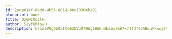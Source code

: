 ```yaml
---
id: 2aca814f-0bd4-4b56-8814-b8e1030eba91
blueprint: book
title: OzGMiMoJlH
author: 5IyfeMApvH
description: k7ozeVQg9bOaIOGE2WVp0T9Wg1BWNhdb1nq0k67kJTfJTe2ABwuPxusj8N0rY3AA7KIbjRDRvxkPzgvN3Txij1OVt4g0IeTezEtZ
---
```

